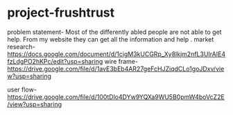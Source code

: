 # project-frushtrust
problem statement-
                Most of the differently abled people are not able to get help.
                From my website they can get all the information and help .
market research-
                https://docs.google.com/document/d/1cigM3kUCGRp_Xy8lkjm2nfL3UIrAIE4fzLdgPO2hKPc/edit?usp=sharing
wire frame-
               https://drive.google.com/file/d/1avE3bEb4AR27geFcHJZiqdCLo1goJDxv/view?usp=sharing

 user flow-
                https://drive.google.com/file/d/100tDlo4DYw9YQXa9WU5B0pmW4boVcZ2E/view?usp=sharing

